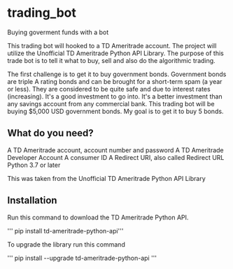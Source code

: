 # trading_bot
Buying goverment funds with a bot

This trading bot will hooked to a TD Ameritrade account. The project will utilize the Unofficial TD Ameritrade Python API Library. 
The purpose of this trade bot is to tell it what to buy, sell and also do the algorithmic trading.

The first challenge is to get it to buy government bonds. Government bonds are triple A rating bonds and can be brought for a short-term spam (a year or less).
They are considered to be quite safe and due to interest rates (increasing). It's a good investment to go into. It's a better investment than any savings account from any commercial bank.
This trading bot will be buying $5,000 USD government bonds. My goal is to get it to buy 5 bonds.

## What do you need?

A TD Ameritrade account, account number and password
A TD Ameritrade Developer Account
A consumer ID
A Redirect URI, also called Redirect URL
Python 3.7 or later

This was taken from the Unofficial TD Ameritrade Python API Library


## Installation

Run this command to download the TD Ameritrade Python API.

''' pip install td-ameritrade-python-api'''

To upgrade the library run this command

''' pip install --upgrade td-ameritrade-python-api '''
